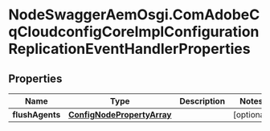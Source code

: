 # NodeSwaggerAemOsgi.ComAdobeCqCloudconfigCoreImplConfigurationReplicationEventHandlerProperties

## Properties

Name | Type | Description | Notes
------------ | ------------- | ------------- | -------------
**flushAgents** | [**ConfigNodePropertyArray**](ConfigNodePropertyArray.md) |  | [optional] 


